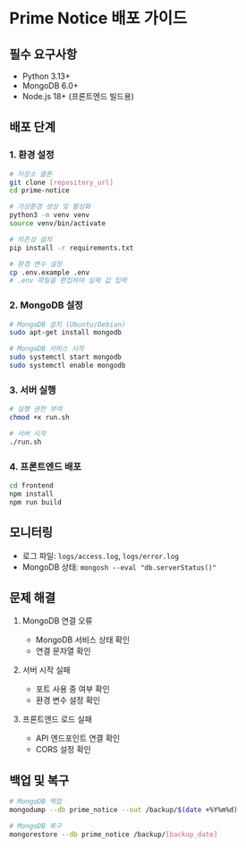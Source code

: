 # Prime Notice 배포 가이드

## 필수 요구사항

- Python 3.13+
- MongoDB 6.0+
- Node.js 18+ (프론트엔드 빌드용)

## 배포 단계

### 1. 환경 설정

```bash
# 저장소 클론
git clone [repository_url]
cd prime-notice

# 가상환경 생성 및 활성화
python3 -m venv venv
source venv/bin/activate

# 의존성 설치
pip install -r requirements.txt

# 환경 변수 설정
cp .env.example .env
# .env 파일을 편집하여 실제 값 입력
```

### 2. MongoDB 설정

```bash
# MongoDB 설치 (Ubuntu/Debian)
sudo apt-get install mongodb

# MongoDB 서비스 시작
sudo systemctl start mongodb
sudo systemctl enable mongodb
```

### 3. 서버 실행

```bash
# 실행 권한 부여
chmod +x run.sh

# 서버 시작
./run.sh
```

### 4. 프론트엔드 배포

```bash
cd frontend
npm install
npm run build
```

## 모니터링

- 로그 파일: `logs/access.log`, `logs/error.log`
- MongoDB 상태: `mongosh --eval "db.serverStatus()"`

## 문제 해결

1. MongoDB 연결 오류

   - MongoDB 서비스 상태 확인
   - 연결 문자열 확인

2. 서버 시작 실패

   - 포트 사용 중 여부 확인
   - 환경 변수 설정 확인

3. 프론트엔드 로드 실패
   - API 엔드포인트 연결 확인
   - CORS 설정 확인

## 백업 및 복구

```bash
# MongoDB 백업
mongodump --db prime_notice --out /backup/$(date +%Y%m%d)

# MongoDB 복구
mongorestore --db prime_notice /backup/[backup_date]
```
